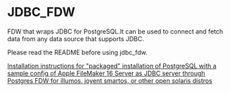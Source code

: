 JDBC_FDW
========

FDW that wraps JDBC for PostgreSQL.It can be used to connect and fetch data from any data source that supports JDBC.

Please read the README before using jdbc_fdw.

[Installation instructions for "packaged" installation of PostgreSQL with a sample config of Apple FileMaker 16 Server as JDBC server through Postgres FDW for illumos, joyent smartos, or other open solaris distros](README-JoyentSmartOS.md)
